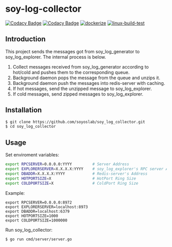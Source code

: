 # soy-log-collector
[![Codacy Badge](https://app.codacy.com/project/badge/Grade/7f4951281ac54cd2b75a5c23d1fb9cb5)](https://www.codacy.com/gh/soyoslab/soy_log_collector/dashboard?utm_source=github.com&amp;utm_medium=referral&amp;utm_content=soyoslab/soy_log_collector&amp;utm_campaign=Badge_Grade)
[![Codacy Badge](https://app.codacy.com/project/badge/Coverage/7f4951281ac54cd2b75a5c23d1fb9cb5)](https://www.codacy.com/gh/soyoslab/soy_log_collector/dashboard?utm_source=github.com&utm_medium=referral&utm_content=soyoslab/soy_log_collector&utm_campaign=Badge_Coverage)
[![dockerize](https://github.com/soyoslab/soy_log_collector/actions/workflows/dockerize.yml/badge.svg)](https://github.com/soyoslab/soy_log_collector/actions/workflows/dockerize.yml)
[![linux-build-test](https://github.com/soyoslab/soy_log_collector/actions/workflows/linux-build-test.yml/badge.svg)](https://github.com/soyoslab/soy_log_collector/actions/workflows/linux-build-test.yml)

## Introduction

This project sends the messages got from soy_log_generator to soy_log_explorer.
The internal process is below.
1. Collect messages received from soy_log_generator according to hot/cold and pushes them to the corresponding queue.
2. Background daemon pops the message from the queue and unzips it.
3. Background daemon push the messages into redis-server with caching.
4. If hot messages, send the unzipped message to soy_log_explorer.
5. If cold messages, send zipped messages to soy_log_explorer.

## Installation

```bash
$ git clone https://github.com/soyoslab/soy_log_collector.git
$ cd soy_log_collector
```

## Usage

Set enviroment variables:
```bash
export RPCSERVER=0.0.0.0:YYYY         # Server Address
export EXPLORERSERVER=X.X.X.X:YYYY    # soy_log_explorer's RPC server Address
export DBADDR=X.X.X.X:YYYY            # Redis-server's Address
export HOTPORTSIZE=X                  # HotPort Ring Size
export COLDPORTSIZE=X                 # ColdPort Ring Size
```

Example:
```
export RPCSERVER=0.0.0.0:8972
export EXPLORERSERVER=localhost:8973
export DBADDR=localhost:6379
export HOTPORTSIZE=1000
export COLDPORTSIZE=1000000
```

Run soy_log_collector:
```bash
$ go run cmd/server/server.go
```
